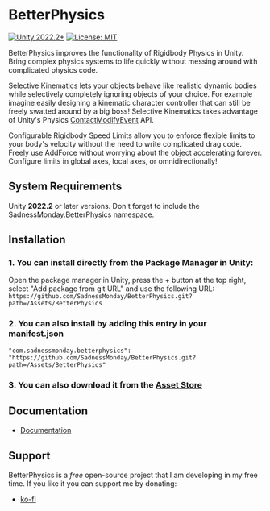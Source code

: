 # BetterPhysics
[![Unity 2022.2+](https://img.shields.io/badge/unity-2022.2%2B-blue.svg)](https://unity3d.com/get-unity/download)
[![License: MIT](https://img.shields.io/badge/License-MIT-brightgreen.svg)](https://github.com/dbrizov/NaughtyAttributes/blob/master/LICENSE)

BetterPhysics improves the functionality of Rigidbody Physics in Unity. Bring complex physics systems to life quickly without messing around with complicated physics code.


Selective Kinematics lets your objects behave like realistic dynamic bodies while selectively completely ignoring objects of your choice. For example imagine easily designing a kinematic character controller that can still be freely swatted around by a big boss! Selective Kinematics takes advantage of Unity's Physics [ContactModifyEvent](https://docs.unity3d.com/ScriptReference/Physics.ContactModifyEvent.html) API.


Configurable Rigidbody Speed Limits allow you to enforce flexible limits to your body's velocity without the need to write complicated drag code. Freely use AddForce without worrying about the object accelerating forever. Configure limits in global axes, local axes, or omnidirectionally!

## System Requirements
Unity **2022.2** or later versions. Don't forget to include the SadnessMonday.BetterPhysics namespace.

## Installation
### 1. You can install directly from the Package Manager in Unity:

Open the package manager in Unity, press the + button at the top right, select "Add package from git URL" and use the following URL:
`https://github.com/SadnessMonday/BetterPhysics.git?path=/Assets/BetterPhysics`

### 2. You can also install by adding this entry in your **manifest.json**
```
"com.sadnessmonday.betterphysics": "https://github.com/SadnessMonday/BetterPhysics.git?path=/Assets/BetterPhysics"
```
### 3. You can also download it from the [Asset Store]([https://assetstore.unity.com/packages/tools/utilities/naughtyattributes-129996](https://assetstore.unity.com/packages/tools/physics/betterphysics-selective-kinematics-244370))

## Documentation
- [Documentation](https://sadnessmonday.com/pages/betterphysics/)

## Support
BetterPhysics is a *free* open-source project that I am developing in my free time. If you like it you can support me by donating:

- [ko-fi](https://ko-fi.com/praetorblue)
